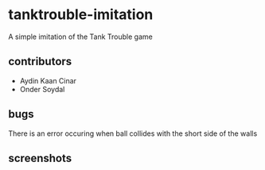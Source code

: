 # tanktrouble-imitation
A simple imitation of the Tank Trouble game
## contributors
* Aydin Kaan Cinar
* Onder Soydal
## bugs
There is an error occuring when ball collides with the short side of the walls
## screenshots
